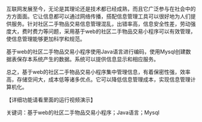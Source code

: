 互联网发展至今，无论是其理论还是技术都已经成熟，而且它广泛参与在社会中的方方面面。它让信息都可以通过网络传播，搭配信息管理工具可以很好地为人们提供服务。针对社区二手物品交易信息管理混乱，出错率高，信息安全性差，劳动强度大，费时费力等问题，采用基于web的社区二手物品交易小程序可以有效管理，使信息管理能够更加科学和规范。

基于web的社区二手物品交易小程序使用Java语言进行编码，使用Mysql创建数据表保存本系统产生的数据。系统可以提供信息显示和相应服务。

总之，基于web的社区二手物品交易小程序集中管理信息，有着保密性强，效率高，存储空间大，成本低等诸多优点。它可以降低信息管理成本，实现信息管理计算机化。

【详细功能请看里面的运行视频演示】

关键词：基于web的社区二手物品交易小程序；Java语言；Mysql
